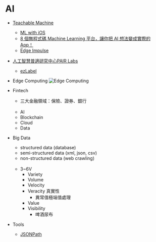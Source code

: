 # AI

* [Teachable Machine](https://teachablemachine.withgoogle.com/)
  * [ML with iOS](https://medium.com/firebase-developers/ml-with-ios-f6551ebfc6f0)
  * [8 個無程式碼 Machine Learning 平台，讓你把 AI 想法變成實際的 App！](https://www.appcoda.com.tw/no-code-machine-learning-platforms/)
  * [Edge Impulse](https://studio.edgeimpulse.com/studio/39030)

* [人工智慧普適研究中心PAIR Labs](https://www.youtube.com/channel/UC36TMyt9wl7SZrh9uWC7Ruw/videos)
  * [ezLabel](https://www.aicreda.com//filemanagement/image/1)

* Edge Computing
  ![Edge Computing](https://scontent.ftpe8-1.fna.fbcdn.net/v/t1.6435-9/119559851_798031517635130_7351056869438429750_n.jpg?_nc_cat=109&ccb=1-3&_nc_sid=825194&_nc_ohc=Yy5sv95NEXwAX-0jrNj&_nc_ht=scontent.ftpe8-1.fna&oh=c9774204819eb6d106a531283ae84898&oe=60E9518B)

* Fintech
  * 三大金融領域：保險、證券、銀行
<br/>&nbsp;
  * AI
  * Blockchain
  * Cloud
  * Data

* Big Data
  * structured data (database)
  * semi-structured data (xml, json, csv)
  * non-structured data (web crawling)
<br/>&nbsp;
  * 3~6V
    * Variety
    * Volume
    * Velocity
    * Veracity 真實性
      * 異常值極端值處理
    * Value
    * Visibility
      * 啤酒尿布

* Tools
  * [JSONPath](https://jsonpath.com/)
